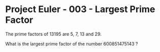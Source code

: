 Project Euler - 003 - Largest Prime Factor
=====================
The prime factors of 13195 are 5, 7, 13 and 29.

What is the largest prime factor of the number 600851475143 ?
